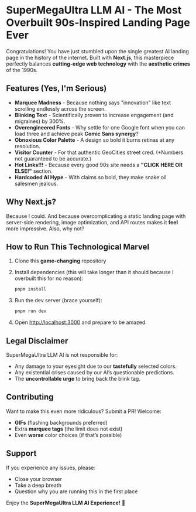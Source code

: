 # SuperMegaUltra LLM AI - The Most Overbuilt 90s-Inspired Landing Page Ever

Congratulations! You have just stumbled upon the single greatest AI landing page in the history of the internet. Built with **Next.js**, this masterpiece perfectly balances **cutting-edge web technology** with the **aesthetic crimes** of the 1990s.

## Features (Yes, I'm Serious)
- **Marquee Madness** - Because nothing says "innovation" like text scrolling endlessly across the screen.
- **Blinking Text** - Scientifically proven to increase engagement (and migraines) by 300%.
- **Overengineered Fonts** - Why settle for one Google font when you can load three and achieve peak **Comic Sans synergy**?
- **Obnoxious Color Palette** - A design so bold it burns retinas at any resolution.
- **Visitor Counter** - For that authentic GeoCities street cred. (*Numbers not guaranteed to be accurate.)
- **Hot Links!!!** - Because every good 90s site needs a **"CLICK HERE OR ELSE!"** section.
- **Hardcoded AI Hype** - With claims so bold, they make snake oil salesmen jealous.

## Why Next.js? 
Because I could. And because overcomplicating a static landing page with server-side rendering, image optimization, and API routes makes it **feel** more impressive. Also, why not?

## How to Run This Technological Marvel

1. Clone this **game-changing** repository

2. Install dependencies (this will take longer than it should because I overbuilt this for no reason):
   ```bash
   pnpm install
   ```

3. Run the dev server (brace yourself):
   ```bash
   pnpm run dev
   ```

4. Open [http://localhost:3000](http://localhost:3000) and prepare to be amazed.

## Legal Disclaimer
SuperMegaUltra LLM AI is not responsible for:
- Any damage to your eyesight due to our **tastefully** selected colors.
- Any existential crises caused by our AI’s questionable predictions.
- The **uncontrollable urge** to bring back the blink tag.

## Contributing
Want to make this even more ridiculous? Submit a PR! Welcome:
- **GIFs** (flashing backgrounds preferred)
- Extra **marquee tags** (the limit does not exist)
- Even **worse** color choices (if that’s possible)

## Support
If you experience any issues, please:
- Close your browser
- Take a deep breath
- Question why you are running this in the first place

Enjoy the **SuperMegaUltra LLM AI Experience!** 🚀
